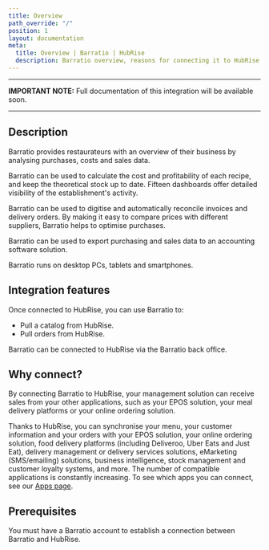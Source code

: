 ```yaml
---
title: Overview
path_override: "/"
position: 1
layout: documentation
meta:
  title: Overview | Barratio | HubRise
  description: Barratio overview, reasons for connecting it to HubRise and summary of integrated features. Synchronise data between your EPOS and your apps.
---
```


---

**IMPORTANT NOTE:** Full documentation of this integration will be available soon.

---

## Description

Barratio provides restaurateurs with an overview of their business by analysing purchases, costs and sales data.

Barratio can be used to calculate the cost and profitability of each recipe, and keep the theoretical stock up to date. Fifteen dashboards offer detailed visibility of the establishment's activity.

Barratio can be used to digitise and automatically reconcile invoices and delivery orders. By making it easy to compare prices with different suppliers, Barratio helps to optimise purchases.

Barratio can be used to export purchasing and sales data to an accounting software solution.

Barratio runs on desktop PCs, tablets and smartphones.

## Integration features

Once connected to HubRise, you can use Barratio to:

- Pull a catalog from HubRise.
- Pull orders from HubRise.

Barratio can be connected to HubRise via the Barratio back office.

## Why connect?

By connecting Barratio to HubRise, your management solution can receive sales from your other applications, such as your EPOS solution, your meal delivery platforms or your online ordering solution.

Thanks to HubRise, you can synchronise your menu, your customer information and your orders with your EPOS solution, your online ordering solution, food delivery platforms (including Deliveroo, Uber Eats and Just Eat), delivery management or delivery services solutions, eMarketing (SMS/emailing) solutions, business intelligence, stock management and customer loyalty systems, and more. The number of compatible applications is constantly increasing. To see which apps you can connect, see our [Apps page](/apps).

## Prerequisites

You must have a Barratio account to establish a connection between Barratio and HubRise.
